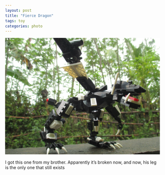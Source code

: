 ```yaml
---
layout: post
title: "Fierce Dragon"
tags: toy
categories: photo
---
```


![Fierce dragon photo](/assets/fierce-dragon.jpg)

I got this one from my brother. Apparently it’s broken now, and now, his leg is the only one that still exists
